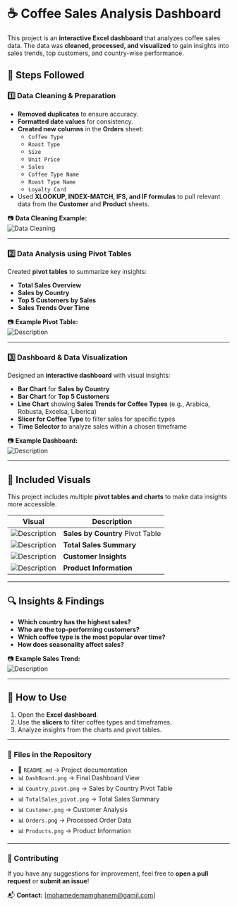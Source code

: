 # ☕ Coffee Sales Analysis Dashboard  

This project is an **interactive Excel dashboard** that analyzes coffee sales data. The data was **cleaned, processed, and visualized** to gain insights into sales trends, top customers, and country-wise performance.  

## 📌 Steps Followed  

### 1️⃣ Data Cleaning & Preparation  

- **Removed duplicates** to ensure accuracy.  
- **Formatted date values** for consistency.  
- **Created new columns** in the **Orders** sheet:  
  - `Coffee Type`  
  - `Roast Type`  
  - `Size`  
  - `Unit Price`  
  - `Sales`  
  - `Coffee Type Name`  
  - `Roast Type Name`  
  - `Loyalty Card`  
- Used **XLOOKUP, INDEX-MATCH, IFS, and IF formulas** to pull relevant data from the **Customer** and **Product** sheets.  

📷 **Data Cleaning Example:**  
![Data Cleaning](YOUR_IMAGE_PATH)  

---

### 2️⃣ Data Analysis using Pivot Tables  

Created **pivot tables** to summarize key insights:  
- **Total Sales Overview**  
- **Sales by Country**  
- **Top 5 Customers by Sales**  
- **Sales Trends Over Time**  

📷 **Example Pivot Table:**  
![Description](examples/TotalSales_pivot.png)
 

---

### 3️⃣ Dashboard & Data Visualization  

Designed an **interactive dashboard** with visual insights:  
- **Bar Chart** for **Sales by Country**  
- **Bar Chart** for **Top 5 Customers**  
- **Line Chart** showing **Sales Trends for Coffee Types** (e.g., Arabica, Robusta, Excelsa, Liberica)  
- **Slicer for Coffee Type** to filter sales for specific types  
- **Time Selector** to analyze sales within a chosen timeframe  

📷 **Example Dashboard:**  
![Description](examples/DashBord.png)
 

---

## 📸 Included Visuals  

This project includes multiple **pivot tables and charts** to make data insights more accessible.  

| Visual | Description |
|--------|------------|
| ![Description](examples/Country_pivot.png) | **Sales by Country** Pivot Table |
| ![Description](examples/TotalSales_pivot.png) | **Total Sales Summary** |
| ![Description](relative-path-to-image) | **Customer Insights** |
| ![Description](examples/Products.png) | **Product Information** |

---

## 🔍 Insights & Findings  

- **Which country has the highest sales?**  
- **Who are the top-performing customers?**  
- **Which coffee type is the most popular over time?**  
- **How does seasonality affect sales?**  

📷 **Example Sales Trend:**  
![Description](examples/SalesCharts.png)  

---

## 🚀 How to Use  

1. Open the **Excel dashboard**.  
2. Use the **slicers** to filter coffee types and timeframes.  
3. Analyze insights from the charts and pivot tables.  

---

### 📂 Files in the Repository  

- 📄 `README.md` → Project documentation  
- 📊 `DashBoard.png` → Final Dashboard View  
- 📊 `Country_pivot.png` → Sales by Country Pivot Table  
- 📊 `TotalSales_pivot.png` → Total Sales Summary  
- 📊 `Customer.png` → Customer Analysis  
- 📊 `Orders.png` → Processed Order Data  
- 📊 `Products.png` → Product Information  

---

### 🌟 Contributing  

If you have any suggestions for improvement, feel free to **open a pull request** or **submit an issue**!  

📬 **Contact:** [mohamedemamghanem@gamil.com]  

